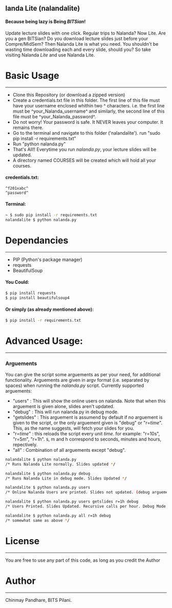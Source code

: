 landa Lite (nalandalite)
---
#### Because being lazy is Being _BITSian_!

Update lecture slides with one click. Regular trips to Nalanda? Now Lite.
Are you a gen BITSian? Do you download lecture slides just before your Compre/MidSem? Then Nalanda Lite is what you need. You shouldn't be wasting time downloading each and every slide, should you? So take visiting Nalanda _Lite_ and use Nalanda Lite.

# Basic Usage
---
  - Clone this Repository (or download a zipped version)
  - Create a credentials.txt file in this folder. The first line of this file must have your username enclosed whithin two ^ characters. i.e. the first line must be \^your_Nalanda_username\^ and similarly, the second line of this file must be \^your_Nalanda_password\^.
  - Do not worry! Your password is safe. It NEVER leaves your computer. It remains there.
  - Go to the terminal and navigate to this folder ('nalandalite'). run "sudo pip install -r requirements.txt"
  - Run "python nalanda.py"
  - That's All!! Everytime you run _nalanda.py_, your lecture slides will be updated.
  - A directory named COURSES will be created which will hold all your courses.
  #### credentials.txt:
  ```
  ^f201xabc^
  ^password^
  ```
  #### Terminal:
  ```sh
  ~ $ sudo pip install -r requirements.txt
  nalandalite $ python nalanda.py
  ```

# Dependancies
---
  - PIP (Python's package manager)
  - requests
  - BeautifulSoup

#### You Could:
```sh
$ pip install requests
$ pip install beautifulsoup4
```
#### Or simply (as already mentioned above):
```sh
$ pip install -r requirements.txt
```

# Advanced Usage:
---
### Arguements
You can give the script some arguements as per your need, for additional functionality.
Arguements are given in argv format (i.e. separated by spaces) when running the _nalanda.py_ script. Currently supported arguements:
 - "users" : This will show the online users on nalanda. Note that when this arguement is given alone, slides aren't updated.
 - "debug" : This will run nalanda.py in debug mode.
 - "getslides" : This arguement is assumend by default if no arguement is given to the script, or the only arguement given is "debug" or "r=_time_". This, as the name suggests, will fetch your slides for you.
 - "r=_time_" : this reloads the script every unit _time_. for example: "r=10s", "r=5m", "r=1h". s, m and h correspond to seconds, minutes and hours, repectively.
 - "all" : Combination of all arguements except "debug".

```sh
nalandalite $ python nalanda.py
/* Runs Nalanda Lite normally. Slides updated */

nalandalite $ python nalanda.py debug
/* Runs Nalanda Lite in debug mode. Slides Updated */

nalandalite $ python nalanda.py users
/* Online Nalanda Users are printed. Slides not updated. (debug arguement can also be given with this) */

nalandalite $ python nalanda.py users getslides r=1h debug
/* Users Printed. Slides Updated. Recursive calls per hour. Debug Mode */

nalandalite $ python nalanda.py all r=1h debug
/* somewhat same as above */
```

# License
----
You are free to use any part of this code, as long as you credit the Author

# Author
---
Chinmay Pandhare, BITS Pilani.
